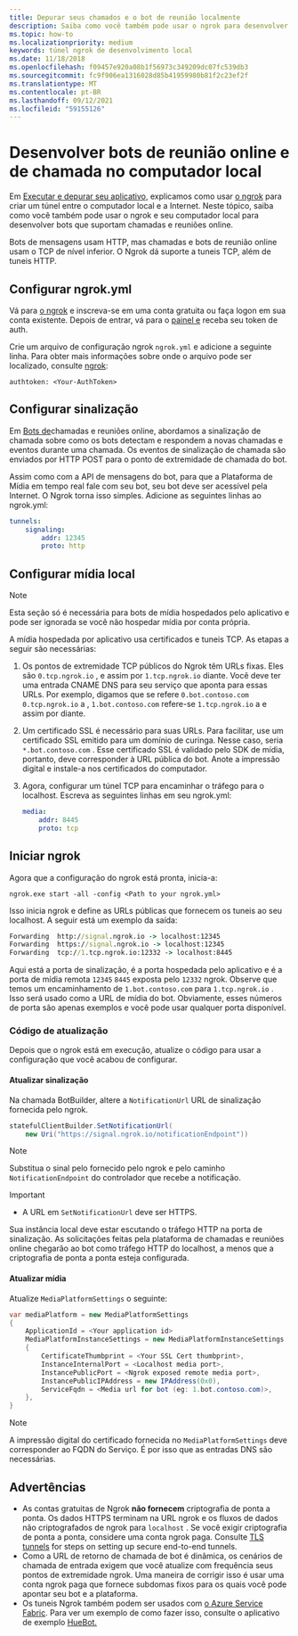 ```yaml
---
title: Depurar seus chamados e o bot de reunião localmente
description: Saiba como você também pode usar o ngrok para desenvolver chamadas e bots de reunião online no computador local.
ms.topic: how-to
ms.localizationpriority: medium
keywords: túnel ngrok de desenvolvimento local
ms.date: 11/18/2018
ms.openlocfilehash: f09457e920a08b1f56973c349209dc07fc539db3
ms.sourcegitcommit: fc9f906ea1316028d85b41959980b81f2c23ef2f
ms.translationtype: MT
ms.contentlocale: pt-BR
ms.lasthandoff: 09/12/2021
ms.locfileid: "59155126"
---
```

# <a name="develop-calling-and-online-meeting-bots-on-your-local-pc"></a>Desenvolver bots de reunião online e de chamada no computador local

Em [Executar e depurar seu aplicativo,](../../concepts/build-and-test/debug.md) explicamos como usar [o ngrok](https://ngrok.com) para criar um túnel entre o computador local e a Internet. Neste tópico, saiba como você também pode usar o ngrok e seu computador local para desenvolver bots que suportam chamadas e reuniões online.

Bots de mensagens usam HTTP, mas chamadas e bots de reunião online usam o TCP de nível inferior. O Ngrok dá suporte a tuneis TCP, além de tuneis HTTP. 

## <a name="configure-ngrokyml"></a>Configurar ngrok.yml

Vá para [o ngrok](https://ngrok.com) e inscreva-se em uma conta gratuita ou faça logon em sua conta existente. Depois de entrar, vá para o [painel e](https://dashboard.ngrok.com) receba seu token de auth.

Crie um arquivo de configuração ngrok `ngrok.yml` e adicione a seguinte linha. Para obter mais informações sobre onde o arquivo pode ser localizado, consulte [ngrok](https://ngrok.com/docs#config):

  `authtoken: <Your-AuthToken>`

## <a name="set-up-signaling"></a>Configurar sinalização

Em [Bots de](./calls-meetings-bots-overview.md)chamadas e reuniões online, abordamos a sinalização de chamada sobre como os bots detectam e respondem a novas chamadas e eventos durante uma chamada. Os eventos de sinalização de chamada são enviados por HTTP POST para o ponto de extremidade de chamada do bot.

Assim como com a API de mensagens do bot, para que a Plataforma de Mídia em tempo real fale com seu bot, seu bot deve ser acessível pela Internet. O Ngrok torna isso simples. Adicione as seguintes linhas ao ngrok.yml:

```yaml
tunnels:
    signaling:
        addr: 12345
        proto: http
```

## <a name="set-up-local-media"></a>Configurar mídia local

> [!NOTE]
> Esta seção só é necessária para bots de mídia hospedados pelo aplicativo e pode ser ignorada se você não hospedar mídia por conta própria.

A mídia hospedada por aplicativo usa certificados e tuneis TCP. As etapas a seguir são necessárias:

1. Os pontos de extremidade TCP públicos do Ngrok têm URLs fixas. Eles são `0.tcp.ngrok.io` , e assim por `1.tcp.ngrok.io` diante. Você deve ter uma entrada CNAME DNS para seu serviço que aponta para essas URLs. Por exemplo, digamos que se refere `0.bot.contoso.com` `0.tcp.ngrok.io` a , `1.bot.contoso.com` refere-se `1.tcp.ngrok.io` a e assim por diante.
2. Um certificado SSL é necessário para suas URLs. Para facilitar, use um certificado SSL emitido para um domínio de curinga. Nesse caso, seria `*.bot.contoso.com` . Esse certificado SSL é validado pelo SDK de mídia, portanto, deve corresponder à URL pública do bot. Anote a impressão digital e instale-a nos certificados do computador.
3. Agora, configurar um túnel TCP para encaminhar o tráfego para o localhost. Escreva as seguintes linhas em seu ngrok.yml:

    ```yaml
    media:
        addr: 8445
        proto: tcp
    ```

## <a name="start-ngrok"></a>Iniciar ngrok

Agora que a configuração do ngrok está pronta, inicia-a:

  `ngrok.exe start -all -config <Path to your ngrok.yml>`

Isso inicia ngrok e define as URLs públicas que fornecem os tuneis ao seu localhost. A seguir está um exemplo da saída:

```cmd
Forwarding  http://signal.ngrok.io -> localhost:12345
Forwarding  https://signal.ngrok.io -> localhost:12345
Forwarding  tcp://1.tcp.ngrok.io:12332 -> localhost:8445
```

Aqui está a porta de sinalização, é a porta hospedada pelo aplicativo e é a porta de mídia remota `12345` `8445` exposta pelo `12332` ngrok. Observe que temos um encaminhamento de `1.bot.contoso.com` para `1.tcp.ngrok.io` . Isso será usado como a URL de mídia do bot. Obviamente, esses números de porta são apenas exemplos e você pode usar qualquer porta disponível.

### <a name="update-code"></a>Código de atualização

Depois que o ngrok está em execução, atualize o código para usar a configuração que você acabou de configurar.

#### <a name="update-signaling"></a>Atualizar sinalização

Na chamada BotBuilder, altere a `NotificationUrl` URL de sinalização fornecida pelo ngrok.

```csharp
statefulClientBuilder.SetNotificationUrl(
    new Uri("https://signal.ngrok.io/notificationEndpoint"))
```

> [!NOTE]
> Substitua o sinal pelo fornecido pelo ngrok e pelo caminho `NotificationEndpoint` do controlador que recebe a notificação.

> [!IMPORTANT]
> * A URL em `SetNotificationUrl` deve ser HTTPS.
> 
> Sua instância local deve estar escutando o tráfego HTTP na porta de sinalização. As solicitações feitas pela plataforma de chamadas e reuniões online chegarão ao bot como tráfego HTTP do localhost, a menos que a criptografia de ponta a ponta esteja configurada.

#### <a name="update-media"></a>Atualizar mídia

Atualize `MediaPlatformSettings` o seguinte:

```csharp
var mediaPlatform = new MediaPlatformSettings
{
    ApplicationId = <Your application id>
    MediaPlatformInstanceSettings = new MediaPlatformInstanceSettings
    {
        CertificateThumbprint = <Your SSL Cert thumbprint>,
        InstanceInternalPort = <Localhost media port>,
        InstancePublicPort = <Ngrok exposed remote media port>,
        InstancePublicIPAddress = new IPAddress(0x0),
        ServiceFqdn = <Media url for bot (eg: 1.bot.contoso.com)>,
    },
}
```

> [!NOTE]
> A impressão digital do certificado fornecida no `MediaPlatformSettings` deve corresponder ao FQDN do Serviço. É por isso que as entradas DNS são necessárias.

## <a name="caveats"></a>Advertências

- As contas gratuitas de Ngrok **não fornecem** criptografia de ponta a ponta. Os dados HTTPS terminam na URL ngrok e os fluxos de dados não criptografados de ngrok para `localhost` . Se você exigir criptografia de ponta a ponta, considere uma conta ngrok paga. Consulte [TLS tunnels](https://ngrok.com/docs#tls) for steps on setting up secure end-to-end tunnels.
- Como a URL de retorno de chamada de bot é dinâmica, os cenários de chamada de entrada exigem que você atualize com frequência seus pontos de extremidade ngrok. Uma maneira de corrigir isso é usar uma conta ngrok paga que fornece subdomas fixos para os quais você pode apontar seu bot e a plataforma.
- Os tuneis Ngrok também podem ser usados com [o Azure Service Fabric](/azure/service-fabric/service-fabric-overview). Para ver um exemplo de como fazer isso, consulte o aplicativo de exemplo [HueBot.](/microsoftgraph/microsoft-graph-comms-samples/tree/master/Samples/LocalMediaSamples/HueBot/HueBot)

